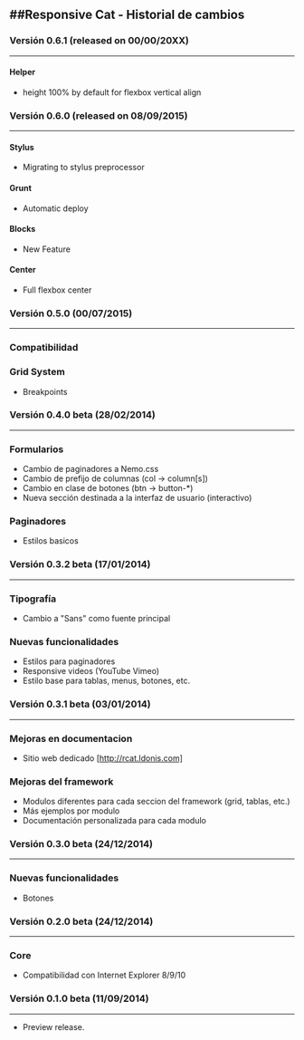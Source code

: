 ##Responsive Cat - Historial de cambios
--------------------------------

### Versión 0.6.1 (released on 00/00/20XX)
--------------------------------
#### Helper
* height 100% by default for flexbox vertical align

### Versión 0.6.0 (released on 08/09/2015)
--------------------------------
#### Stylus
* Migrating to stylus preprocessor

#### Grunt
* Automatic deploy

#### Blocks
* New Feature

#### Center
* Full flexbox center

### Versión 0.5.0 (00/07/2015)
--------------------------------
### Compatibilidad

### Grid System
* Breakpoints

### Versión 0.4.0 beta (28/02/2014)
--------------------------------
### Formularios
* Cambio de paginadores a Nemo.css
* Cambio de prefijo de columnas (col -> column[s])
* Cambio en clase de botones (btn -> button-*)
* Nueva sección destinada a la interfaz de usuario (interactivo)

### Paginadores
* Estilos basicos

### Versión 0.3.2 beta (17/01/2014)
--------------------------------
### Tipografía
* Cambio a "Sans" como fuente principal

### Nuevas funcionalidades
* Estilos para paginadores
* Responsive videos (YouTube Vimeo)
* Estilo base para tablas, menus, botones, etc.

### Versión 0.3.1 beta (03/01/2014)
--------------------------------
### Mejoras en documentacion
* Sitio web dedicado [http://rcat.ldonis.com]

### Mejoras del framework
* Modulos diferentes para cada seccion del framework (grid, tablas, etc.)
* Más ejemplos por modulo
* Documentación personalizada para cada modulo

### Versión 0.3.0 beta (24/12/2014)
--------------------------------
### Nuevas funcionalidades
* Botones


### Versión 0.2.0 beta (24/12/2014)
--------------------------------
### Core
* Compatibilidad con Internet Explorer 8/9/10

### Versión 0.1.0 beta (11/09/2014)
--------------------------------
* Preview release.
